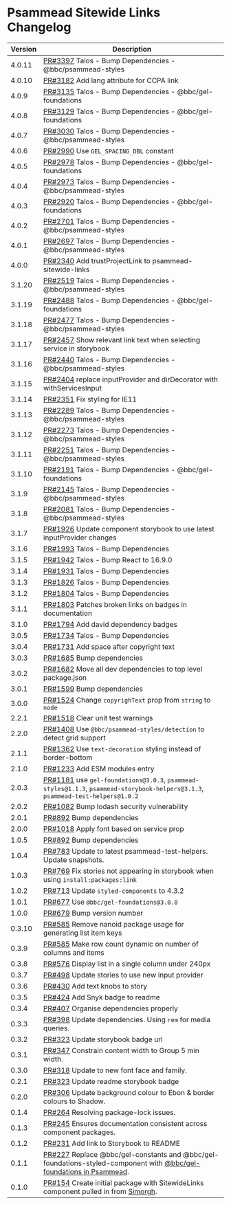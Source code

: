 # Psammead Sitewide Links Changelog

<!-- prettier-ignore -->
| Version | Description |
|---------|-------------|
| 4.0.11 | [PR#3397](https://github.com/bbc/psammead/pull/3397) Talos - Bump Dependencies - @bbc/psammead-styles |
| 4.0.10 | [PR#3182](https://github.com/bbc/psammead/pull/3182) Add lang attribute for CCPA link |
| 4.0.9 | [PR#3135](https://github.com/bbc/psammead/pull/3135) Talos - Bump Dependencies - @bbc/gel-foundations |
| 4.0.8 | [PR#3129](https://github.com/bbc/psammead/pull/3129) Talos - Bump Dependencies - @bbc/gel-foundations |
| 4.0.7 | [PR#3030](https://github.com/bbc/psammead/pull/3030) Talos - Bump Dependencies - @bbc/psammead-styles |
| 4.0.6 | [PR#2990](https://github.com/bbc/psammead/pull/2990) Use `GEL_SPACING_DBL` constant |
| 4.0.5 | [PR#2978](https://github.com/bbc/psammead/pull/2978) Talos - Bump Dependencies - @bbc/gel-foundations |
| 4.0.4 | [PR#2973](https://github.com/bbc/psammead/pull/2973) Talos - Bump Dependencies - @bbc/psammead-styles |
| 4.0.3 | [PR#2920](https://github.com/bbc/psammead/pull/2920) Talos - Bump Dependencies - @bbc/gel-foundations |
| 4.0.2 | [PR#2701](https://github.com/bbc/psammead/pull/2701) Talos - Bump Dependencies - @bbc/psammead-styles |
| 4.0.1 | [PR#2697](https://github.com/bbc/psammead/pull/2697) Talos - Bump Dependencies - @bbc/psammead-styles |
| 4.0.0 | [PR#2340](https://github.com/bbc/psammead/pull/2340) Add trustProjectLink to psammead-sitewide-links |
| 3.1.20 | [PR#2519](https://github.com/bbc/psammead/pull/2519) Talos - Bump Dependencies - @bbc/psammead-styles |
| 3.1.19 | [PR#2488](https://github.com/bbc/psammead/pull/2488) Talos - Bump Dependencies - @bbc/gel-foundations |
| 3.1.18 | [PR#2477](https://github.com/bbc/psammead/pull/2477) Talos - Bump Dependencies - @bbc/psammead-styles |
| 3.1.17 | [PR#2457](https://github.com/bbc/psammead/pull/2457) Show relevant link text when selecting service in storybook |
| 3.1.16 | [PR#2440](https://github.com/bbc/psammead/pull/2440) Talos - Bump Dependencies - @bbc/psammead-styles |
| 3.1.15 | [PR#2404](https://github.com/bbc/psammead/pull/2404) replace inputProvider and dirDecorator with withServicesInput |
| 3.1.14 | [PR#2351](https://github.com/bbc/psammead/pull/2351) Fix styling for IE11 |
| 3.1.13 | [PR#2289](https://github.com/bbc/psammead/pull/2289) Talos - Bump Dependencies - @bbc/psammead-styles |
| 3.1.12 | [PR#2273](https://github.com/bbc/psammead/pull/2273) Talos - Bump Dependencies - @bbc/psammead-styles |
| 3.1.11 | [PR#2251](https://github.com/bbc/psammead/pull/2251) Talos - Bump Dependencies - @bbc/psammead-styles |
| 3.1.10 | [PR#2191](https://github.com/bbc/psammead/pull/2191) Talos - Bump Dependencies - @bbc/gel-foundations |
| 3.1.9 | [PR#2145](https://github.com/bbc/psammead/pull/2145) Talos - Bump Dependencies - @bbc/psammead-styles |
| 3.1.8 | [PR#2081](https://github.com/bbc/psammead/pull/2081) Talos - Bump Dependencies - @bbc/psammead-styles |
| 3.1.7 | [PR#1926](https://github.com/bbc/psammead/pull/1926) Update component storybook to use latest inputProvider changes |
| 3.1.6 | [PR#1993](https://github.com/bbc/psammead/pull/1993) Talos - Bump Dependencies |
| 3.1.5 | [PR#1942](https://github.com/bbc/psammead/pull/1942) Talos - Bump React to 16.9.0 |
| 3.1.4 | [PR#1931](https://github.com/bbc/psammead/pull/1931) Talos - Bump Dependencies |
| 3.1.3 | [PR#1826](https://github.com/bbc/psammead/pull/1826) Talos - Bump Dependencies |
| 3.1.2 | [PR#1804](https://github.com/bbc/psammead/pull/1804) Talos - Bump Dependencies |
| 3.1.1 | [PR#1803](https://github.com/bbc/psammead/pull/1803/) Patches broken links on badges in documentation |
| 3.1.0 | [PR#1794](https://github.com/bbc/psammead/pull/1794) Add david dependency badges |
| 3.0.5 | [PR#1734](https://github.com/bbc/psammead/pull/1734) Talos - Bump Dependencies |
| 3.0.4   | [PR#1731](https://github.com/bbc/psammead/pull/1731) Add space after copyright text |
| 3.0.3   | [PR#1685](https://github.com/bbc/psammead/pull/1685) Bump dependencies |
| 3.0.2 | [PR#1682](https://github.com/bbc/psammead/pull/1682) Move all dev dependencies to top level package.json |
| 3.0.1 | [PR#1599](https://github.com/bbc/psammead/pull/1599) Bump dependencies |
| 3.0.0 | [PR#1524](https://github.com/bbc/psammead/pull/1524) Change `copyrighText` prop from `string` to `node`  |
| 2.2.1 | [PR#1518](https://github.com/bbc/psammead/pull/1518) Clear unit test warnings |
| 2.2.0 | [PR#1408](https://github.com/bbc/psammead/pull/1408) Use `@bbc/psammead-styles/detection` to detect grid support |
| 2.1.1 | [PR#1362](https://github.com/bbc/psammead/pull/1362) Use `text-decoration` styling instead of border-bottom |
| 2.1.0 | [PR#1233](https://github.com/bbc/psammead/pull/1233) Add ESM modules entry |
| 2.0.3 | [PR#1181](https://github.com/bbc/psammead/pull/1181) use `gel-foundations@3.0.3`, `psammead-styles@1.1.3`, `psammead-storybook-helpers@3.1.3`, `psammead-test-helpers@1.0.2` |
| 2.0.2 | [PR#1082](https://github.com/bbc/psammead/pull/1082) Bump lodash security vulnerability |
| 2.0.1 | [PR#892](https://github.com/bbc/psammead/pull/892) Bump dependencies |
| 2.0.0 | [PR#1018](https://github.com/bbc/psammead/pull/1018) Apply font based on service prop |
| 1.0.5 | [PR#892](https://github.com/bbc/psammead/pull/892) Bump dependencies |
| 1.0.4 | [PR#783](https://github.com/bbc/psammead/pull/783) Update to latest psammead-test-helpers. Update snapshots. |
| 1.0.3 | [PR#769](https://github.com/bbc/psammead/pull/769) Fix stories not appearing in storybook when using `install:packages:link` |
| 1.0.2 | [PR#713](https://github.com/bbc/psammead/pull/713) Update `styled-components` to 4.3.2 |
| 1.0.1 | [PR#677](https://github.com/bbc/psammead/pull/677) Use `@bbc/gel-foundations@3.0.0` |
| 1.0.0 | [PR#679](https://github.com/bbc/psammead/pull/679) Bump version number |
| 0.3.10 | [PR#585](https://github.com/bbc/psammead/pull/604) Remove nanoid package usage for generating list item keys |
| 0.3.9 | [PR#585](https://github.com/bbc/psammead/pull/585) Make row count dynamic on number of columns and items |
| 0.3.8 | [PR#576](https://github.com/bbc/psammead/pull/576) Display list in a single column under 240px |
| 0.3.7 | [PR#498](https://github.com/bbc/psammead/pull/498) Update stories to use new input provider |
| 0.3.6 | [PR#430](https://github.com/bbc/psammead/pull/430) Add text knobs to story |
| 0.3.5 | [PR#424](https://github.com/bbc/psammead/pull/424) Add Snyk badge to readme |
| 0.3.4 | [PR#407](https://github.com/bbc/psammead/pull/407) Organise dependencies properly |
| 0.3.3 | [PR#398](https://github.com/bbc/psammead/pull/398) Update dependencies. Using `rem` for media queries. |
| 0.3.2 | [PR#323](https://github.com/bbc/psammead/pull/323) Update storybook badge url |
| 0.3.1 | [PR#347](https://github.com/bbc/psammead/pull/347) Constrain content width to Group 5 min width. |
| 0.3.0 | [PR#318](https://github.com/bbc/psammead/pull/318) Update to new font face and family. |
| 0.2.1 | [PR#323](https://github.com/bbc/psammead/pull/323) Update readme storybook badge |
| 0.2.0 | [PR#306](https://github.com/bbc/psammead/pull/306) Update background colour to Ebon & border colours to Shadow. |
| 0.1.4 | [PR#264](https://github.com/bbc/psammead/pull/264) Resolving package-lock issues. |
| 0.1.3 | [PR#245](https://github.com/bbc/psammead/pull/245) Ensures documentation consistent across component packages. |
| 0.1.2 | [PR#231](https://github.com/bbc/psammead/pull/231) Add link to Storybook to README |
| 0.1.1 | [PR#227](https://github.com/bbc/psammead/pull/227) Replace @bbc/gel-constants and @bbc/gel-foundations-styled-component with [@bbc/gel-foundations in Psammead](https://github.com/bbc/psammead/issues/226). |
| 0.1.0 | [PR#154](https://github.com/bbc/psammead/pull/154) Create initial package with SitewideLinks component pulled in from [Simorgh](https://github.com/BBC-News/simorgh). |
